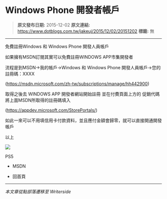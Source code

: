 # Windows Phone 開發者帳戶

> **原文發布日期:** 2015-12-02
> **原文連結:** https://www.dotblogs.com.tw/jakeuj/2015/12/02/20151202
> **標籤:** 無

---

免費註冊Windows 和 Windows Phone 開發人員帳戶

如果擁有MSDN訂閱其實可以免費註冊WINDOWS APP市集開發者

流程是到MSDN->我的帳戶->Windows 和 Windows Phone 開發人員帳戶->您的註冊碼：XXXX

(https://msdn.microsoft.com/zh-tw/subscriptions/manage/hh442900)

取得之後去 WINDOWS APP 開發者網站開始註冊 並在付費頁面上方的 促銷代碼 將上面MSDN所取得的註冊碼填入

(https://appdev.microsoft.com/StorePortals/)

如此一來可以不用填信用卡付款資料，並且應付金額會歸零，就可以直接開通開發帳戶

以上

![](https://card.psnprofiles.com/1/jakeuj.png)

PS5

* MSDN

* 回首頁

---

*本文章從點部落遷移至 Writerside*
